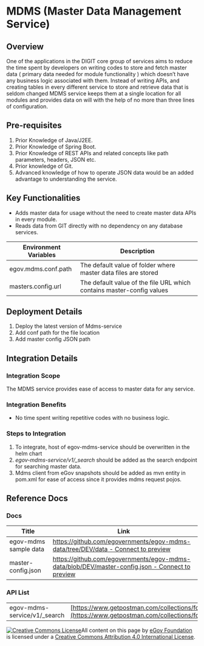 # MDMS (Master Data Management Service)

## Overview

One of the applications in the DIGIT core group of services aims to reduce the time spent by developers on writing codes to store and fetch master data ( primary data needed for module functionality ) which doesn’t have any business logic associated with them. Instead of writing APIs, and creating tables in every different service to store and retrieve data that is seldom changed MDMS service keeps them at a single location for all modules and provides data on will with the help of no more than three lines of configuration.

## **Pre-requisites**

1. Prior Knowledge of Java/J2EE.
2. Prior Knowledge of Spring Boot.
3. Prior Knowledge of REST APIs and related concepts like path parameters, headers, JSON etc.
4. Prior knowledge of Git.
5. Advanced knowledge of how to operate JSON data would be an added advantage to understanding the service.

## **Key Functionalities**

* Adds master data for usage without the need to create master data APIs in every module.
* Reads data from GIT directly with no dependency on any database services.

| Environment Variables | Description                                                           |
| --------------------- | --------------------------------------------------------------------- |
| egov.mdms.conf.path   | The default value of folder where master data files are stored        |
| masters.config.url    | The default value of the file URL which contains master-config values |

## Deployment Details <a href="#deployment-details" id="deployment-details"></a>

1. Deploy the latest version of Mdms-service
2. Add conf path for the file location
3. Add master config JSON path

## **Integration Details**

### Integration Scope <a href="#integration-scope" id="integration-scope"></a>

The MDMS service provides ease of access to master data for any service.

### Integration Benefits <a href="#integration-benefits" id="integration-benefits"></a>

* No time spent writing repetitive codes with no business logic.

### Steps to Integration <a href="#steps-to-integration" id="steps-to-integration"></a>

1. To integrate, host of egov-mdms-service should be overwritten in the helm chart
2. _egov-mdms-service/v1/\_search_ should be added as the search endpoint for searching master data.
3. Mdms client from eGov snapshots should be added as mvn entity in pom.xml for ease of access since it provides mdms request pojos.

## Reference Docs

### Docs

| Title                 | Link                                                                                                                                                                                                                                                         |
| --------------------- | ------------------------------------------------------------------------------------------------------------------------------------------------------------------------------------------------------------------------------------------------------------ |
| egov-mdms sample data | [<img src="https://github.githubassets.com/favicon.ico" alt="" data-size="line">https://github.com/egovernments/egov-mdms-data/tree/DEV/data - Connect to preview](https://github.com/egovernments/egov-mdms-data/tree/DEV/data)                             |
| master-config.json    | [<img src="https://github.githubassets.com/favicon.ico" alt="" data-size="line">https://github.com/egovernments/egov-mdms-data/blob/DEV/master-config.json - Connect to preview](https://github.com/egovernments/egov-mdms-data/blob/DEV/master-config.json) |

### API List <a href="#api-list" id="api-list"></a>

|                               |                                                                                                                            |
| ----------------------------- | -------------------------------------------------------------------------------------------------------------------------- |
| egov-mdms-service/v1/\_search | [https://www.getpostman.com/collections/fcc9a71375b674de1308](https://www.getpostman.com/collections/fcc9a71375b674de1308) |

[![Creative Commons License](https://i.creativecommons.org/l/by/4.0/80x15.png)](http://creativecommons.org/licenses/by/4.0/)All content on this page by [eGov Foundation ](https://egov.org.in/)is licensed under a [Creative Commons Attribution 4.0 International License](http://creativecommons.org/licenses/by/4.0/).
